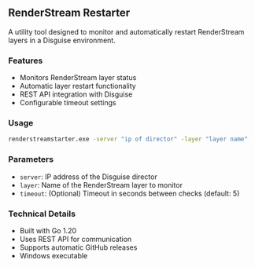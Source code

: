 ## RenderStream Restarter

A utility tool designed to monitor and automatically restart RenderStream layers in a Disguise environment.

### Features
- Monitors RenderStream layer status
- Automatic layer restart functionality
- REST API integration with Disguise
- Configurable timeout settings

### Usage
```cmd
renderstreamstarter.exe -server "ip of director" -layer "layer name"
```

### Parameters
- `server`: IP address of the Disguise director
- `layer`: Name of the RenderStream layer to monitor
- `timeout`: (Optional) Timeout in seconds between checks (default: 5)

### Technical Details
- Built with Go 1.20
- Uses REST API for communication
- Supports automatic GitHub releases
- Windows executable